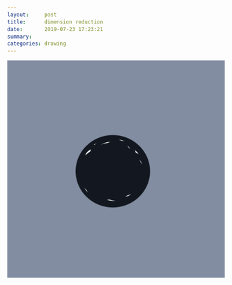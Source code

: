 ```yaml
---
layout:     post
title:      dimension reduction
date:       2019-07-23 17:23:21
summary:    
categories: drawing
---
```

![dimension reduction](/images/diary/dimension-reduction.png ".")
